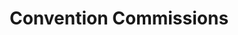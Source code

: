 ---
portfolio: con
title:  "Convention Commissions"
description: "Zombie jogger walking her possum, drawn at the Charlotte Heroes Con"
imgSrc: "../images/v3/con/zombie.jpg"
layout: port-v
set: con
---